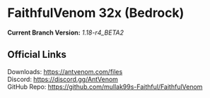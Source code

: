 # FaithfulVenom 32x (Bedrock)

**Current Branch Version:** _1.18-r4_BETA2_  

## Official Links

Downloads: https://antvenom.com/files  
Discord: https://discord.gg/AntVenom  
GitHub Repo: https://github.com/mullak99s-Faithful/FaithfulVenom  
